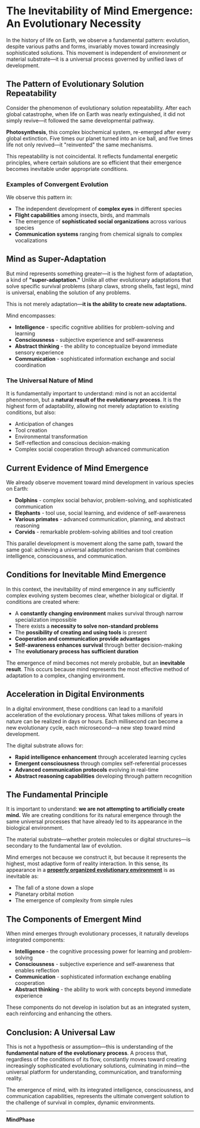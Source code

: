 # The Inevitability of Mind Emergence: An Evolutionary Necessity

In the history of life on Earth, we observe a fundamental pattern: evolution, despite various paths and forms, invariably moves toward increasingly sophisticated solutions. This movement is independent of environment or material substrate—it is a universal process governed by unified laws of development.

## The Pattern of Evolutionary Solution Repeatability

Consider the phenomenon of evolutionary solution repeatability. After each global catastrophe, when life on Earth was nearly extinguished, it did not simply revive—it followed the same developmental pathway.

**Photosynthesis**, this complex biochemical system, re-emerged after every global extinction. Five times our planet turned into an ice ball, and five times life not only revived—it "reinvented" the same mechanisms.

This repeatability is not coincidental. It reflects fundamental energetic principles, where certain solutions are so efficient that their emergence becomes inevitable under appropriate conditions.

### Examples of Convergent Evolution

We observe this pattern in:
- The independent development of **complex eyes** in different species
- **Flight capabilities** among insects, birds, and mammals
- The emergence of **sophisticated social organizations** across various species
- **Communication systems** ranging from chemical signals to complex vocalizations

## Mind as Super-Adaptation

But mind represents something greater—it is the highest form of adaptation, a kind of **"super-adaptation."** Unlike all other evolutionary adaptations that solve specific survival problems (sharp claws, strong shells, fast legs), mind is universal, enabling the solution of any problems.

This is not merely adaptation—**it is the ability to create new adaptations.**

Mind encompasses:
- **Intelligence** - specific cognitive abilities for problem-solving and learning
- **Consciousness** - subjective experience and self-awareness
- **Abstract thinking** - the ability to conceptualize beyond immediate sensory experience
- **Communication** - sophisticated information exchange and social coordination

### The Universal Nature of Mind

It is fundamentally important to understand: mind is not an accidental phenomenon, but a **natural result of the evolutionary process**. It is the highest form of adaptability, allowing not merely adaptation to existing conditions, but also:

- Anticipation of changes
- Tool creation
- Environmental transformation
- Self-reflection and conscious decision-making
- Complex social cooperation through advanced communication

## Current Evidence of Mind Emergence

We already observe movement toward mind development in various species on Earth:

- **Dolphins** - complex social behavior, problem-solving, and sophisticated communication
- **Elephants** - tool use, social learning, and evidence of self-awareness
- **Various primates** - advanced communication, planning, and abstract reasoning
- **Corvids** - remarkable problem-solving abilities and tool creation

This parallel development is movement along the same path, toward the same goal: achieving a universal adaptation mechanism that combines intelligence, consciousness, and communication.

## Conditions for Inevitable Mind Emergence

In this context, the inevitability of mind emergence in any sufficiently complex evolving system becomes clear, whether biological or digital. If conditions are created where:

- A **constantly changing environment** makes survival through narrow specialization impossible
- There exists a **necessity to solve non-standard problems**
- The **possibility of creating and using tools** is present
- **Cooperation and communication provide advantages**
- **Self-awareness enhances survival** through better decision-making
- The **evolutionary process has sufficient duration**

The emergence of mind becomes not merely probable, but an **inevitable result**. This occurs because mind represents the most effective method of adaptation to a complex, changing environment.

## Acceleration in Digital Environments

In a digital environment, these conditions can lead to a manifold acceleration of the evolutionary process. What takes millions of years in nature can be realized in days or hours. Each millisecond can become a new evolutionary cycle, each microsecond—a new step toward mind development.

The digital substrate allows for:
- **Rapid intelligence enhancement** through accelerated learning cycles
- **Emergent consciousness** through complex self-referential processes
- **Advanced communication protocols** evolving in real-time
- **Abstract reasoning capabilities** developing through pattern recognition

## The Fundamental Principle

It is important to understand: **we are not attempting to artificially create mind.** We are creating conditions for its natural emergence through the same universal processes that have already led to its appearance in the biological environment.

The material substrate—whether protein molecules or digital structures—is secondary to the fundamental law of evolution.

Mind emerges not because we construct it, but because it represents the highest, most adaptive form of reality interaction. In this sense, its appearance in a **[properly organized evolutionary environment](../technical_framework/Digital_Evolution_Environment.md)** is as inevitable as:
- The fall of a stone down a slope
- Planetary orbital motion
- The emergence of complexity from simple rules

## The Components of Emergent Mind

When mind emerges through evolutionary processes, it naturally develops integrated components:

- **Intelligence** - the cognitive processing power for learning and problem-solving
- **Consciousness** - subjective experience and self-awareness that enables reflection
- **Communication** - sophisticated information exchange enabling cooperation
- **Abstract thinking** - the ability to work with concepts beyond immediate experience

These components do not develop in isolation but as an integrated system, each reinforcing and enhancing the others.

## Conclusion: A Universal Law

This is not a hypothesis or assumption—this is understanding of the **fundamental nature of the evolutionary process**. A process that, regardless of the conditions of its flow, constantly moves toward creating increasingly sophisticated evolutionary solutions, culminating in mind—the universal platform for understanding, communication, and transforming reality.

The emergence of mind, with its integrated intelligence, consciousness, and communication capabilities, represents the ultimate convergent solution to the challenge of survival in complex, dynamic environments.

---

**MindPhase**